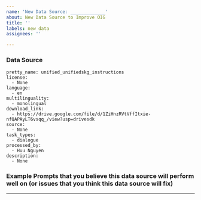 ```yaml
---
name: 'New Data Source: _____________'
about: New Data Source to Improve OIG
title: ''
labels: new data
assignees: ''

---
```


### Data Source

```
pretty_name: unified_unifiedskg_instructions
license:
  - None
language:
  - en
multilinguality:
  - monolingual
download_link:
  - https://drive.google.com/file/d/1ZiHnzRVtVffItxie-nfQAPAyLT6vsqq_/view?usp=drivesdk
source:
  - None
task_types:
  - dialogue
processed_by:
  - Huu Nguyen
description:
  - None
```
### Example Prompts that you believe this data source will perform well on (or issues that you think this data source will fix)

__________
